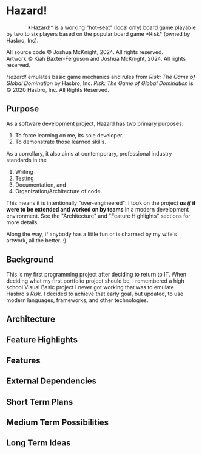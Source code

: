 # Hazard!
<div style="text-indent: 4em;">*Hazard!* is a working "hot-seat" (local only) board game playable by two to six players based on the popular board game *Risk* (owned by Hasbro, Inc).</div>

All source code © Joshua McKnight, 2024. All rights reserved.  
Artwork © Kiah Baxter-Ferguson and Joshua McKnight, 2024. All rights reserved.

*Hazard!* emulates basic game mechanics and rules from *Risk: The Game of Global Domination* by Hasbro, Inc.
*Risk: The Game of Global Domination* is © 2020 Hasbro, Inc. All Rights Reserved.

## Purpose
As a software development project, Hazard has two primary purposes:
  1. To force learning on me, its sole developer.
  2. To demonstrate those learned skills.

As a corrollary, it also aims at contemporary, professional industry standards in the
1. Writing
2. Testing
3. Documentation, and
4. Organization/Architecture of code.

This means it is intentionally "over-engineered": I took on the project ***as if* it were to be extended and worked on by teams** in a modern development environment. 
See the "Architecture" and "Feature Highlights" sections for more details.

Along the way, if anybody has a little fun or is charmed by my wife's artwork, all the better. :)

## Background
  This is my first programming project after deciding to return to IT. When deciding what my first portfolio project should be, I remembered
a high school Visual Basic project I never got working that was to emulate Hasbro's *Risk*. I decided to achieve that early goal, but
updated, to use modern languages, frameworks, and other technologies.

## Architecture

## Feature Highlights

## Features

## External Dependencies

## Short Term Plans
## Medium Term Possibilities
## Long Term Ideas


